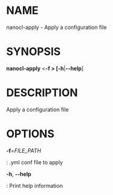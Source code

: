 NAME
====

nanocl-apply - Apply a configuration file

SYNOPSIS
========

**nanocl-apply** \<**-f **\> \[**-h**\|**\--help**\]

DESCRIPTION
===========

Apply a configuration file

OPTIONS
=======

**-f**=*FILE\_PATH*

:   .yml conf file to apply

**-h**, **\--help**

:   Print help information
